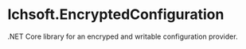 # Ichsoft.EncryptedConfiguration
.NET Core library for an encryped and writable configuration provider.
